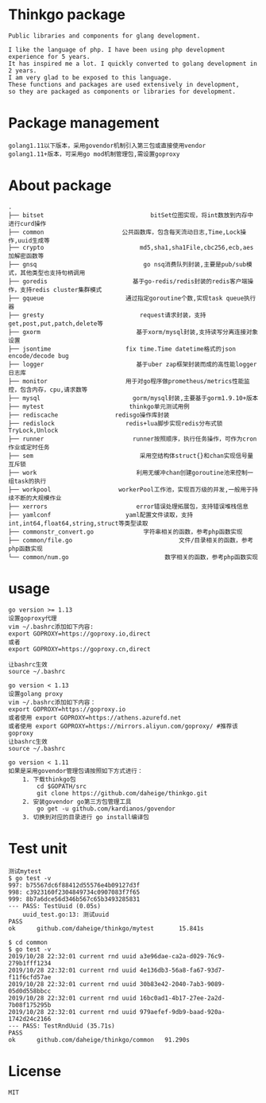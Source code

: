 # Thinkgo package

    Public libraries and components for glang development.

    I like the language of php. I have been using php development experience for 5 years.
    It has inspired me a lot. I quickly converted to golang development in 2 years.
    I am very glad to be exposed to this language.
    These functions and packages are used extensively in development,
    so they are packaged as components or libraries for development.

# Package management

    golang1.11以下版本，采用govendor机制引入第三包或直接使用vendor
    golang1.11+版本，可采用go mod机制管理包,需设置goproxy

# About package

    .
    ├── bitset                              bitSet位图实现，将int数放到内存中进行curd操作
    ├── common                      公共函数库，包含每天流动日志,Time,Lock操作,uuid生成等
    ├── crypto                           md5,sha1,sha1File,cbc256,ecb,aes加解密函数等
    ├── gnsq                              go nsq消费队列封装,主要是pub/sub模式，其他类型也支持句柄调用
    ├── goredis                        基于go-redis/redis封装的redis客户端操作，支持redis cluster集群模式
    ├── gqueue                       通过指定goroutine个数,实现task queue执行器
    ├── gresty                           request请求封装，支持get,post,put,patch,delete等
    ├── gxorm                           基于xorm/mysql封装,支持读写分离连接对象设置
    ├── jsontime                     fix time.Time datetime格式的json encode/decode bug
    ├── logger                          基于uber zap框架封装而成的高性能logger日志库
    ├── monitor                      用于对go程序做prometheus/metrics性能监控，包含内存，cpu,请求数等
    ├── mysql                          gorm/mysql封装,主要基于gorm1.9.10+版本
    ├── mytest                        thinkgo单元测试用例
    ├── rediscache                redisgo操作库封装
    ├── redislock                    redis+lua脚步实现redis分布式锁TryLock,Unlock
    ├── runner                         runner按照顺序，执行任务操作，可作为cron作业或定时任务
    ├── sem                              采用空结构体struct{}和chan实现信号量互斥锁
    ├── work                            利用无缓冲chan创建goroutine池来控制一组task的执行
    ├── workpool                   workerPool工作池，实现百万级的并发,一般用于持续不断的大规模作业
    ├── xerrors                         error错误处理拓展包，支持错误堆栈信息
    ├── yamlconf                     yaml配置文件读取，支持int,int64,float64,string,struct等类型读取
    ├── commonstr_convert.go              字符串相关的函数，参考php函数实现
    ├── common/file.go                              文件/目录相关的函数，参考php函数实现
    └── common/num.go                           数字相关的函数，参考php函数实现

# usage

    go version >= 1.13
    设置goproxy代理
    vim ~/.bashrc添加如下内容:
    export GOPROXY=https://goproxy.io,direct
    或者
    export GOPROXY=https://goproxy.cn,direct

    让bashrc生效
    source ~/.bashrc

    go version < 1.13
    设置golang proxy
    vim ~/.bashrc添加如下内容：
    export GOPROXY=https://goproxy.io
    或者使用 export GOPROXY=https://athens.azurefd.net
    或者使用 export GOPROXY=https://mirrors.aliyun.com/goproxy/ #推荐该goproxy
    让bashrc生效
    source ~/.bashrc

    go version < 1.11
    如果是采用govendor管理包请按照如下方式进行：
        1. 下载thinkgo包
            cd $GOPATH/src
            git clone https://github.com/daheige/thinkgo.git
        2. 安装govendor go第三方包管理工具
            go get -u github.com/kardianos/govendor
        3. 切换到对应的目录进行 go install编译包

# Test unit

    测试mytest
    $ go test -v
    997: b75567dc6f88412d55576e4b09127d3f
    998: c3923160f2304849734c0907083f7f65
    999: 8b7a6dce56d346b567c65b3493285831
    --- PASS: TestUuid (0.05s)
        uuid_test.go:13: 测试uuid
    PASS
    ok      github.com/daheige/thinkgo/mytest       15.841s

    $ cd common
    $ go test -v
    2019/10/28 22:32:01 current rnd uuid a3e96dae-ca2a-d029-76c9-279b1fff1234
    2019/10/28 22:32:01 current rnd uuid 4e136db3-56a8-fa67-93d7-f11f6cfd57ae
    2019/10/28 22:32:01 current rnd uuid 30b83e42-2040-7ab3-9089-05d0d558bbcc
    2019/10/28 22:32:01 current rnd uuid 16bc0ad1-4b17-27ee-2a2d-7b08f175295b
    2019/10/28 22:32:01 current rnd uuid 979aefef-9db9-baad-920a-1742d24c2166
    --- PASS: TestRndUuid (35.71s)
    PASS
    ok  	github.com/daheige/thinkgo/common	91.290s

# License

    MIT
